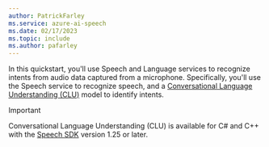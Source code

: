 ```yaml
---
author: PatrickFarley
ms.service: azure-ai-speech
ms.date: 02/17/2023
ms.topic: include
ms.author: pafarley
---
```


In this quickstart, you'll use Speech and Language services to recognize intents from audio data captured from a microphone. Specifically, you'll use the Speech service to recognize speech, and a [Conversational Language Understanding (CLU)](../../../../language-service/conversational-language-understanding/overview.md) model to identify intents. 

> [!IMPORTANT]
> Conversational Language Understanding (CLU) is available for C# and C++ with the [Speech SDK](~/articles/ai-services/speech-service/speech-sdk.md) version 1.25 or later. 

